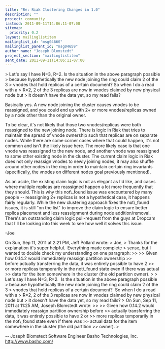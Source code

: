 ```yaml
---
title: "Re: Riak Clustering Changes in 1.0"
description: ""
project: community
lastmod: 2011-09-11T14:06:11-07:00
sitemap:
  priority: 0.2
layout: mailinglistitem
mailinglist_id: "msg04660"
mailinglist_parent_id: "msg04659"
author_name: "Joseph Blomstedt"
project_section: "mailinglistitem"
sent_date: 2011-09-11T14:06:11-07:00
---
```



&gt; Let's say I have N=3, R=2. Is the situation in the above paragraph possible
&gt; because hypothetically the new node joining the ring could claim 2 of the 3
&gt; vnodes that hold replicas of a certain document? So when I do a read with a
&gt; R=2, 2 of the 3 replicas are now in vnodes claimed by new physical node but
&gt; it doesn't have the data yet, so my read fails?

Basically yes. A new node joining the cluster causes vnodes to be
reassigned, and you could end up with 2+ or more vnodes/replicas owned
by a node other than the original owner.

To be clear, it's not likely that those two vnodes/replicas were both
reassigned to the new joining node. There is logic in Riak that tries
to maintain the spread of vnode ownership such that replicas are on
separate nodes. While there are some corner cases where that could
happen, it's not common and isn't the likely issue here. The more
likely case is that one vnode was reassigned to the new node, and
another vnode was reassigned to some other existing node in the
cluster. The current claim logic in Riak does not only reassign vnodes
to newly joining nodes, it may also shuffle around other nodes in the
ring in order to maintain certain ring invariants (specifically, the
vnodes on different nodes goal previously mentioned).

As an aside, the existing claim logic is not as elegant as I'd like,
and cases where multiple replicas are reassigned happen a lot more
frequently that they should. This is why this not\\_found issue was
encountered by many people -- reassigning 2+ replicas is not a
hypothetical case, it happens fairly regularly. While the new
clustering approach fixes the not\\_found issues, it is still "on the
list" to improve the claim logic to ensure better replica placement
and less reassignment during node addition/removal. There's an
outstanding claim logic pull-request from the guys at Dropcam that
I'll be looking into this week to see how well it solves this issue.

-Joe

On Sun, Sep 11, 2011 at 2:21 PM, Jeff Pollard  wrote:
&gt; Joe,
&gt; Thanks for the explanation it's super helpful.  Everything made complete
&gt; sense, but I wanted to double check my understanding on one paragraph:
&gt;&gt;
&gt;&gt; Given how 0.14.2 would immediately reassign partition ownership
&gt;&gt; before actually transferring the data, it was entirely possible to have 2
&gt;&gt; or more replicas temporarily in the not\\_found state even if there was actual
&gt;&gt; data for the item somewhere in the cluster (the old partition owner).
&gt;
&gt; Let's say I have N=3, R=2.  Is the situation in the above paragraph possible
&gt; because hypothetically the new node joining the ring could claim 2 of the 3
&gt; vnodes that hold replicas of a certain document?  So when I do a read with a
&gt; R=2, 2 of the 3 replicas are now in vnodes claimed by new physical node but
&gt; it doesn't have the data yet, so my read fails?
&gt; On Sun, Sep 11, 2011 at 11:25 AM, Joseph Blomstedt  wrote:
&gt;&gt;
&gt;&gt; Given how 0.14.2 would immediately reassign partition ownership before
&gt;&gt; actually transferring the data, it was entirely possible to have 2 or
&gt;&gt; more replicas temporarily in the not\\_found state even if there was
&gt;&gt; actual data for the item somewhere in the cluster (the old partition
&gt;&gt; owner).
&gt;


-- 
Joseph Blomstedt 
Software Engineer
Basho Technologies, Inc.
http://www.basho.com/

